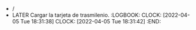 - /
- LATER Cargar la tarjeta de trasmilenio.
  :LOGBOOK:
  CLOCK: [2022-04-05 Tue 18:31:38]
  CLOCK: [2022-04-05 Tue 18:31:42]
  :END: